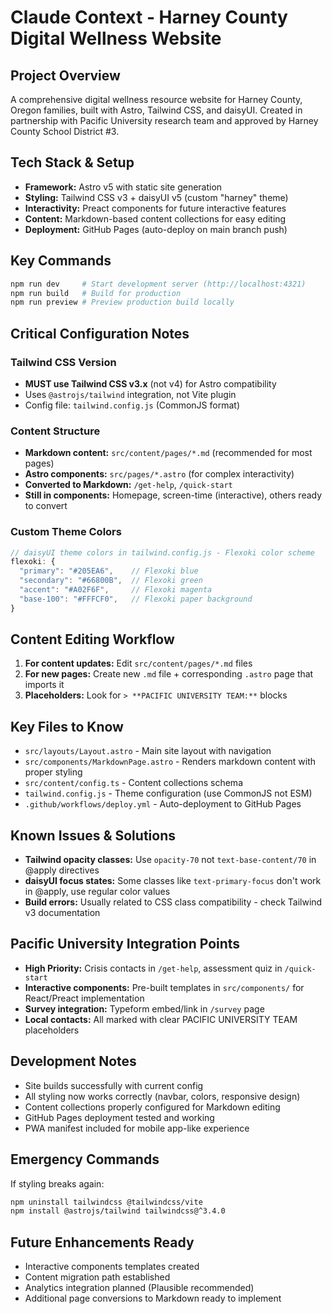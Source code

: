 # Claude Context - Harney County Digital Wellness Website

## Project Overview
A comprehensive digital wellness resource website for Harney County, Oregon families, built with Astro, Tailwind CSS, and daisyUI. Created in partnership with Pacific University research team and approved by Harney County School District #3.

## Tech Stack & Setup
- **Framework:** Astro v5 with static site generation
- **Styling:** Tailwind CSS v3 + daisyUI v5 (custom "harney" theme)
- **Interactivity:** Preact components for future interactive features
- **Content:** Markdown-based content collections for easy editing
- **Deployment:** GitHub Pages (auto-deploy on main branch push)

## Key Commands
```bash
npm run dev     # Start development server (http://localhost:4321)
npm run build   # Build for production
npm run preview # Preview production build locally
```

## Critical Configuration Notes

### Tailwind CSS Version
- **MUST use Tailwind CSS v3.x** (not v4) for Astro compatibility
- Uses `@astrojs/tailwind` integration, not Vite plugin
- Config file: `tailwind.config.js` (CommonJS format)

### Content Structure
- **Markdown content:** `src/content/pages/*.md` (recommended for most pages)
- **Astro components:** `src/pages/*.astro` (for complex interactivity)
- **Converted to Markdown:** `/get-help`, `/quick-start`
- **Still in components:** Homepage, screen-time (interactive), others ready to convert

### Custom Theme Colors
```javascript
// daisyUI theme colors in tailwind.config.js - Flexoki color scheme
flexoki: {
  "primary": "#205EA6",    // Flexoki blue
  "secondary": "#66800B",  // Flexoki green  
  "accent": "#A02F6F",     // Flexoki magenta
  "base-100": "#FFFCF0",   // Flexoki paper background
}
```

## Content Editing Workflow
1. **For content updates:** Edit `src/content/pages/*.md` files
2. **For new pages:** Create new `.md` file + corresponding `.astro` page that imports it
3. **Placeholders:** Look for `> **PACIFIC UNIVERSITY TEAM:**` blocks

## Key Files to Know
- `src/layouts/Layout.astro` - Main site layout with navigation
- `src/components/MarkdownPage.astro` - Renders markdown content with proper styling
- `src/content/config.ts` - Content collections schema
- `tailwind.config.js` - Theme configuration (use CommonJS not ESM)
- `.github/workflows/deploy.yml` - Auto-deployment to GitHub Pages

## Known Issues & Solutions
- **Tailwind opacity classes:** Use `opacity-70` not `text-base-content/70` in @apply directives
- **daisyUI focus states:** Some classes like `text-primary-focus` don't work in @apply, use regular color values
- **Build errors:** Usually related to CSS class compatibility - check Tailwind v3 documentation

## Pacific University Integration Points
- **High Priority:** Crisis contacts in `/get-help`, assessment quiz in `/quick-start`
- **Interactive components:** Pre-built templates in `src/components/` for React/Preact implementation
- **Survey integration:** Typeform embed/link in `/survey` page
- **Local contacts:** All marked with clear PACIFIC UNIVERSITY TEAM placeholders

## Development Notes
- Site builds successfully with current config
- All styling now works correctly (navbar, colors, responsive design)
- Content collections properly configured for Markdown editing
- GitHub Pages deployment tested and working
- PWA manifest included for mobile app-like experience

## Emergency Commands
If styling breaks again:
```bash
npm uninstall tailwindcss @tailwindcss/vite
npm install @astrojs/tailwind tailwindcss@^3.4.0
```

## Future Enhancements Ready
- Interactive components templates created
- Content migration path established  
- Analytics integration planned (Plausible recommended)
- Additional page conversions to Markdown ready to implement
